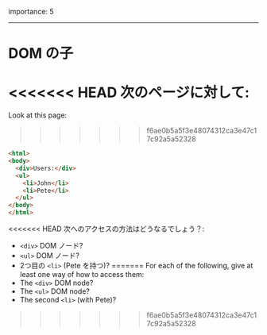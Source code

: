 importance: 5

---

# DOM の子

<<<<<<< HEAD
次のページに対して:
=======
Look at this page:
>>>>>>> f6ae0b5a5f3e48074312ca3e47c17c92a5a52328

```html
<html>
<body>
  <div>Users:</div>
  <ul>
    <li>John</li>
    <li>Pete</li>
  </ul>
</body>
</html>
```

<<<<<<< HEAD
次へのアクセスの方法はどうなるでしょう？:
- `<div>` DOM ノード?
- `<ul>` DOM ノード?
- 2つ目の `<li>` (Pete を持つ)?
=======
For each of the following, give at least one way of how to access them:
- The `<div>` DOM node?
- The `<ul>` DOM node?
- The second `<li>` (with Pete)?
>>>>>>> f6ae0b5a5f3e48074312ca3e47c17c92a5a52328
